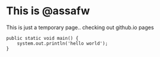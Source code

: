 # This is @assafw

This is just a temporary page.. checking out github.io pages

```
public static void main() {
	system.out.println('hello world');
}
```
